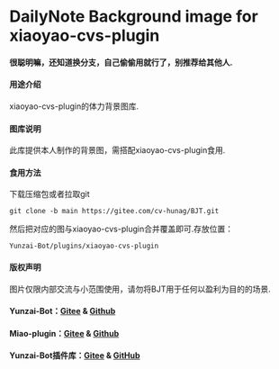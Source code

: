 # DailyNote Background image for xiaoyao-cvs-plugin

#### 很聪明嘛，还知道换分支，自己偷偷用就行了，别推荐给其他人.

#### 用途介绍
xiaoyao-cvs-plugin的体力背景图库.

#### 图库说明
此库提供本人制作的背景图，需搭配xiaoyao-cvs-plugin食用.

#### 食用方法
下载压缩包或者拉取git

```
git clone -b main https://gitee.com/cv-hunag/BJT.git
```

然后把对应的图与xiaoyao-cvs-plugin合并覆盖即可.存放位置：

```
Yunzai-Bot/plugins/xiaoyao-cvs-plugin
```

#### 版权声明
图片仅限内部交流与小范围使用，请勿将BJT用于任何以盈利为目的的场景.

#### Yunzai-Bot：[Gitee](https://gitee.com/Le-niao/Yunzai-Bot) & [Github](https://github.com/Le-niao/Yunzai-Bot)

#### Miao-plugin：[Gitee](https://gitee.com/yoimiya-kokomi/miao-plugin) & [Github](https://github.com/yoimiya-kokomi/miao-plugin)

#### Yunzai-Bot插件库：[Gitee](https://gitee.com/Hikari666/Yunzai-Bot-plugins-index) & [GitHub](https://github.com/HiArcadia/Yunzai-Bot-plugins-index)
